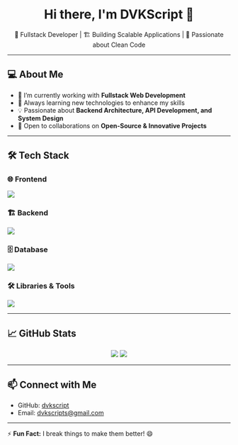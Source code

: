 <h1 align="center">Hi there, I'm DVKScript 👋</h1>

<p align="center">
  🚀 Fullstack Developer | 🏗️ Building Scalable Applications | 🎯 Passionate about Clean Code
</p>

---

## 💻 About Me  
- 🔭 I’m currently working with **Fullstack Web Development**  
- 🌱 Always learning new technologies to enhance my skills  
- 💡 Passionate about **Backend Architecture, API Development, and System Design**  
- 🔗 Open to collaborations on **Open-Source & Innovative Projects**  

---

## 🛠️ Tech Stack  

### 🌐 Frontend  
<p>
  <img src="https://skillicons.dev/icons?i=nextjs,vue,nuxt,html,css,js,ts" />
</p>

### 🏗️ Backend  
<p>
  <img src="https://skillicons.dev/icons?i=nestjs,express,dotnet" />
</p>

### 🗄️ Database  
<p>
  <img src="https://skillicons.dev/icons?i=mysql,postgres" />
</p>

### 🛠️ Libraries & Tools  
<p>
  <img src="https://skillicons.dev/icons?i=sequelize,slonik,docker,git" />
</p>

---

## 📈 GitHub Stats  
<p align="center">
  <img src="https://github-readme-stats.vercel.app/api?username=dvkscript&show_icons=true&theme=radical" />
  <img src="https://github-readme-streak-stats.herokuapp.com/?user=dvkscript&theme=radical" />
</p>

---

## 📫 Connect with Me  
- GitHub: [dvkscript](https://github.com/dvkscript)  
- Email: dvkscripts@gmail.com 

---

⚡ **Fun Fact:** I break things to make them better! 😄  
